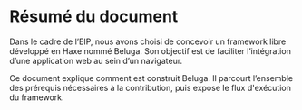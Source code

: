 Résumé du document
==================

Dans le cadre de l’EIP, nous avons choisi de concevoir un framework libre développé en Haxe nommé Beluga. Son objectif est de faciliter l’intégration d’une application web au sein d’un navigateur.


Ce document explique comment est construit Beluga. Il parcourt l’ensemble des prérequis nécessaires à la contribution, puis expose le flux d'exécution du framework.